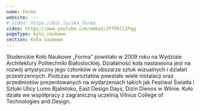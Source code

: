 ```yaml
---
name: Forma
website: ---
# video: https://bit.ly/skn_forma
video: https://www.youtube.com/embed/JYfP6ll2Fqg
pageType: kolo_naukowe
section: Koła naukowe
---
```


Studenckie Koło Naukowe „Forma” powstało w 2009 roku na Wydziale Architektury Politechniki Białostockiej. Działalność koła nastawiona jest na rozwój artystyczny jego członków w obszarze sztuk wizualnych i działań przestrzennych. Podczas warsztatów powstało wiele instalacji oraz przedmiotów prezentowanych na wydarzeniach takich jak Festiwal Światła i Sztuki Ulicy Lumo Bjalistoko, East Design Days, Dizin Dienos w Wilnie. Koło działa we współpracy z zagraniczną uczelnią Vilnius College of Technologies and Design.
